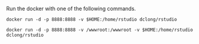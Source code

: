 Run the docker with one of the following commands.
```
docker run -d -p 8888:8888 -v $HOME:/home/rstudio dclong/rstudio 
```
```
docker run -d -p 8888:8888 -v /wwwroot:/wwwroot -v $HOME:/home/rstudio dclong/rstudio 
```
